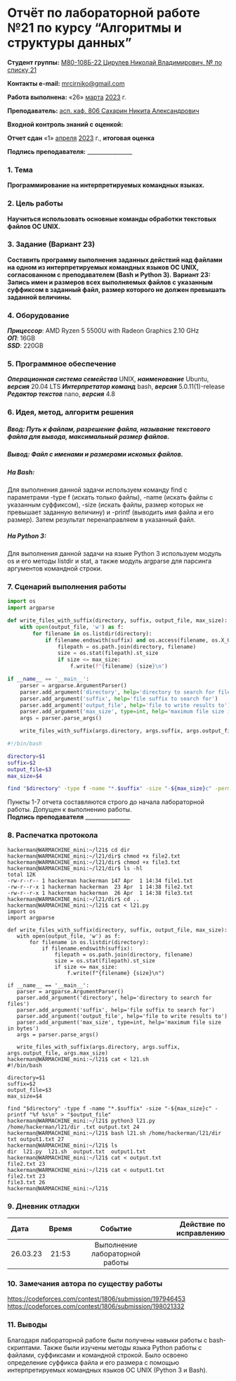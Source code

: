 # Отчёт по лабораторной работе №21 по курсу “Алгоритмы и структуры данных”

<b>Студент группы:</b> <ins>М80-108Б-22 Цирулев Николай Владимирович, № по списку 21</ins> 

<b>Контакты e-mail:</b> <ins>mrcirniko@gmail.com</ins>

<b>Работа выполнена:</b> «26» <ins>марта</ins> <ins>2023</ins> г.

<b>Преподаватель:</b> <ins>асп. каф. 806 Сахарин Никита Александрович</ins>

<b>Входной контроль знаний с оценкой:</b> <ins> </ins>

<b>Отчет сдан</b> «1» <ins>апреля</ins> <ins>2023</ins> г., <b>итоговая оценка</b> <ins> </ins>

<b>Подпись преподавателя:</b> ________________

### 1. Тема
__Программирование на интерпретируемых командных языках.__

### 2. Цель работы
__Научиться использовать основные команды обработки текстовых файлов OC UNIX.__

### 3. Задание (Вариант 23)
__Составить программу выполнения заданных действий над файлами на одном из интерпретируемых командных языков OC UNIX, согласованном с преподавателем (Bash и Python 3).__ 
__Вариант 23: Запись имен и размеров всех выполняемых файлов с указанным суффиксом в заданный файл, размер которого не должен превышать заданной величины.__

### 4. Оборудование
___Прицессор___: AMD Ryzen 5 5500U with Radeon Graphics 2.10 GHz \
___ОП___: 16GB \
___SSD___: 220GB

### 5. Программное обеспечение
___Операционная система семейства___ UNIX, ___наименование___ Ubuntu, ___версия___  20.04 LTS
___Интерпретатор команд___ bash, ___версия___ 5.0.11(1)-release
___Редактор текстов___ nano, ___версия___ 4.8

### 6. Идея, метод, алгоритм решения

##### Ввод: Путь к файлам, разрешение файла, называние текстового файла для вывода, максимальный размер файлов.
##### Вывод: Файл с именами и размерами искомых файлов.
##### На Bash:
Для выполнения данной задачи используем команду find с параметрами -type f (искать только файлы), -name (искать файлы с указанным суффиксом), -size (искать файлы, размер которых не превышает заданную величину) и -printf (выводить имя файла и его размер). Затем результат перенаправляем в указанный файл.
##### На Python 3:
Для выполнения данной задачи на языке Python 3 используем модуль os и его методы listdir и stat, а также модуль argparse для парсинга аргументов командной строки. 

### 7. Сценарий выполнения работы
```python
import os
import argparse

def write_files_with_suffix(directory, suffix, output_file, max_size):
    with open(output_file, 'w') as f:
        for filename in os.listdir(directory):
            if filename.endswith(suffix) and os.access(filename, os.X_OK):
                filepath = os.path.join(directory, filename)
                size = os.stat(filepath).st_size
                if size <= max_size:
                    f.write(f"{filename} {size}\n")

if __name__ == '__main__':
    parser = argparse.ArgumentParser()
    parser.add_argument('directory', help='directory to search for files')
    parser.add_argument('suffix', help='file suffix to search for')
    parser.add_argument('output_file', help='file to write results to')
    parser.add_argument('max_size', type=int, help='maximum file size in bytes')
    args = parser.parse_args()

    write_files_with_suffix(args.directory, args.suffix, args.output_file, args.max_size)
```
```bash
#!/bin/bash

directory=$1
suffix=$2
output_file=$3
max_size=$4

find "$directory" -type f -name "*.$suffix" -size "-${max_size}c" -perm /u=x,g=x,o=x -printf "%f %s\n" > "$output_file"
```


Пункты 1-7 отчета составляются строго до начала лабораторной работы.
Допущен к выполнению работы.  
<b>Подпись преподавателя</b> ________________

### 8. Распечатка протокола
 ```
hackerman@WARMACHINE_mini:~/l21$ cd dir
hackerman@WARMACHINE_mini:~/l21/dir$ chmod +x file2.txt
hackerman@WARMACHINE_mini:~/l21/dir$ chmod +x file3.txt
hackerman@WARMACHINE_mini:~/l21/dir$ ls -hl
total 12K
-rw-r--r-- 1 hackerman hackerman 147 Apr  1 14:34 file1.txt
-rw-r--r-x 1 hackerman hackerman  23 Apr  1 14:38 file2.txt
-rw-r--r-x 1 hackerman hackerman  26 Apr  1 14:38 file3.txt
hackerman@WARMACHINE_mini:~/l21/dir$ cd ..
hackerman@WARMACHINE_mini:~/l21$ cat < l21.py
import os
import argparse

def write_files_with_suffix(directory, suffix, output_file, max_size):
    with open(output_file, 'w') as f:
        for filename in os.listdir(directory):
            if filename.endswith(suffix):
                filepath = os.path.join(directory, filename)
                size = os.stat(filepath).st_size
                if size <= max_size:
                    f.write(f"{filename} {size}\n")

if __name__ == '__main__':
    parser = argparse.ArgumentParser()
    parser.add_argument('directory', help='directory to search for files')
    parser.add_argument('suffix', help='file suffix to search for')
    parser.add_argument('output_file', help='file to write results to')
    parser.add_argument('max_size', type=int, help='maximum file size in bytes')
    args = parser.parse_args()

    write_files_with_suffix(args.directory, args.suffix, args.output_file, args.max_size)
hackerman@WARMACHINE_mini:~/l21$ cat < l21.sh
#!/bin/bash

directory=$1
suffix=$2
output_file=$3
max_size=$4

find "$directory" -type f -name "*.$suffix" -size "-${max_size}c" -printf "%f %s\n" > "$output_file"
hackerman@WARMACHINE_mini:~/l21$ python3 l21.py /home/hackerman/l21/dir .txt output.txt 24
hackerman@WARMACHINE_mini:~/l21$ bash l21.sh /home/hackerman/l21/dir txt output1.txt 27
hackerman@WARMACHINE_mini:~/l21$ ls
dir  l21.py  l21.sh  output.txt  output1.txt
hackerman@WARMACHINE_mini:~/l21$ cat < output.txt
file2.txt 23
hackerman@WARMACHINE_mini:~/l21$ cat < output1.txt
file2.txt 23
file3.txt 26
hackerman@WARMACHINE_mini:~/l21$
 ```

### 9. Дневник отладки

|  Дата    | Время | Событие  | Действие по исправлению |
|:------------- |:---------------:|:---------------:| -------------:|
| 26.03.23 | 21:53 | Выполнение лабораторной работы | |

### 10. Замечания автора по существу работы
https://codeforces.com/contest/1806/submission/197946453
https://codeforces.com/contest/1806/submission/198021332

### 11. Выводы
Благодаря лабораторной работе были получены навыки работы с bash-скриптами. Также были изучены методы языка Python работы с файлами, суффиксами и командной строкой. Было освоено определение суффикса файла и его размера с помощью интерпретируемых командных языков OC UNIX (Python 3 и Bash).

